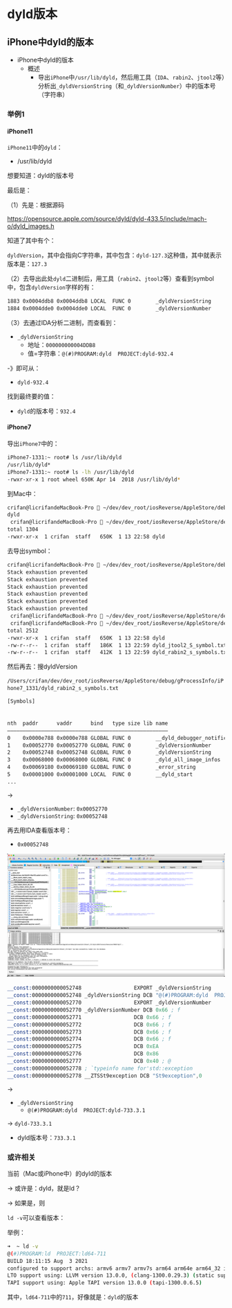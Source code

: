 # dyld版本

## iPhone中dyld的版本

* iPhone中dyld的版本
  * 概述
    * 导出`iPhone`中`/usr/lib/dyld`，然后用工具（`IDA`、`rabin2`、`jtool2`等）分析出`_dyldVersionString`（和`_dyldVersionNumber`）中的版本号（字符串）

### 举例1

#### iPhone11

`iPhone11`中的`dyld`：

* /usr/lib/dyld

想要知道：dyld的版本号

最后是：

（1）先是：根据源码

https://opensource.apple.com/source/dyld/dyld-433.5/include/mach-o/dyld_images.h

知道了其中有个：

`dyldVersion`，其中会指向C字符串，其中包含：`dyld-127.3`这种值，其中就表示版本是：`127.3`

（2）去导出此处`dyld`二进制后，用工具（`rabin2`、`jtool2`等）查看到symbol中，包含`dyldVersion`字样的有：

```bash
1883 0x0004ddb8 0x0004ddb8 LOCAL  FUNC 0        _dyldVersionString
1884 0x0004dde0 0x0004dde0 LOCAL  FUNC 0        _dyldVersionNumber
```

（3）去通过IDA分析二进制，而查看到：

* `_dyldVersionString`
    * 地址：`000000000004DDB8`
    * 值=字符串：`@(#)PROGRAM:dyld  PROJECT:dyld-932.4`

-》即可从：

* `dyld-932.4`

找到最终要的值：

* `dyld`的版本号：`932.4`

#### iPhone7

导出`iPhone7`中的：

```bash
iPhone7-1331:~ root# ls /usr/lib/dyld
/usr/lib/dyld*
iPhone7-1331:~ root# ls -lh /usr/lib/dyld
-rwxr-xr-x 1 root wheel 650K Apr 14  2018 /usr/lib/dyld*
```

到Mac中：

```bash
crifan@licrifandeMacBook-Pro  ~/dev/dev_root/iosReverse/AppleStore/debug/gProcessInfo/iPhone7_1331  scp root@192.168.2.6:/usr/lib/dyld dyld
dyld                                                                                                              100%  650KB   6.5MB/s   00:00
 crifan@licrifandeMacBook-Pro  ~/dev/dev_root/iosReverse/AppleStore/debug/gProcessInfo/iPhone7_1331  ll
total 1304
-rwxr-xr-x  1 crifan  staff   650K  1 13 22:58 dyld
```

去导出symbol：

```bash
crifan@licrifandeMacBook-Pro  ~/dev/dev_root/iosReverse/AppleStore/debug/gProcessInfo/iPhone7_1331  rabin2 -s dyld > dyld_rabin2_s_symbols.txt
Stack exhaustion prevented
Stack exhaustion prevented
Stack exhaustion prevented
Stack exhaustion prevented
Stack exhaustion prevented
Stack exhaustion prevented
 crifan@licrifandeMacBook-Pro  ~/dev/dev_root/iosReverse/AppleStore/debug/gProcessInfo/iPhone7_1331  jtool2 -S dyld > dyld_jtool2_S_symbol.txt
 crifan@licrifandeMacBook-Pro  ~/dev/dev_root/iosReverse/AppleStore/debug/gProcessInfo/iPhone7_1331  ll
total 2512
-rwxr-xr-x  1 crifan  staff   650K  1 13 22:58 dyld
-rw-r--r--  1 crifan  staff   186K  1 13 22:59 dyld_jtool2_S_symbol.txt
-rw-r--r--  1 crifan  staff   412K  1 13 22:59 dyld_rabin2_s_symbols.txt
```

然后再去：搜dyldVersion

`/Users/crifan/dev/dev_root/iosReverse/AppleStore/debug/gProcessInfo/iPhone7_1331/dyld_rabin2_s_symbols.txt`

```bash
[Symbols]


nth  paddr      vaddr      bind   type size lib name
――――――――――――――――――――――――――――――――――――――――――――――――――――
0    0x0000e788 0x0000e788 GLOBAL FUNC 0        __dyld_debugger_notification
1    0x00052770 0x00052770 GLOBAL FUNC 0        _dyldVersionNumber
2    0x00052748 0x00052748 GLOBAL FUNC 0        _dyldVersionString
3    0x00068000 0x00068000 GLOBAL FUNC 0        _dyld_all_image_infos
4    0x00069180 0x00069180 GLOBAL FUNC 0        _error_string
5    0x00001000 0x00001000 LOCAL  FUNC 0        __dyld_start
...
```

->

* `_dyldVersionNumber`: `0x00052770`
* `_dyldVersionString`: `0x00052748`

再去用IDA查看版本号：

* `0x00052748`

![ida_dyld__dyldversionstring](../assets/img/ida_dyld__dyldversionstring.png)

```asm
__const:0000000000052748                 EXPORT _dyldVersionString
__const:0000000000052748 _dyldVersionString DCB "@(#)PROGRAM:dyld  PROJECT:dyld-733.3.1",0xA,0
__const:0000000000052770                 EXPORT _dyldVersionNumber
__const:0000000000052770 _dyldVersionNumber DCB 0x66 ; f
__const:0000000000052771                 DCB 0x66 ; f
__const:0000000000052772                 DCB 0x66 ; f
__const:0000000000052773                 DCB 0x66 ; f
__const:0000000000052774                 DCB 0x66 ; f
__const:0000000000052775                 DCB 0xEA
__const:0000000000052776                 DCB 0x86
__const:0000000000052777                 DCB 0x40 ; @
__const:0000000000052778 ; `typeinfo name for'std::exception
__const:0000000000052778 __ZTSSt9exception DCB "St9exception",0
```

->

* `_dyldVersionString`
  * `@(#)PROGRAM:dyld  PROJECT:dyld-733.3.1`

-> `dyld-733.3.1`

*  dyld版本号：`733.3.1`

### 或许相关

当前（Mac或iPhone中）的dyld的版本

-> 或许是：dyld，就是ld？

-> 如果是，则

`ld -v`可以查看版本：

举例：

```bash
➜  ~ ld -v
@(#)PROGRAM:ld  PROJECT:ld64-711
BUILD 18:11:15 Aug  3 2021
configured to support archs: armv6 armv7 armv7s arm64 arm64e arm64_32 i386 x86_64 x86_64h armv6m armv7k armv7m armv7em
LTO support using: LLVM version 13.0.0, (clang-1300.0.29.3) (static support for 27, runtime is 27)
TAPI support using: Apple TAPI version 13.0.0 (tapi-1300.0.6.5)
```

其中，`ld64-711`中的`711`，好像就是：`dyld`的版本
